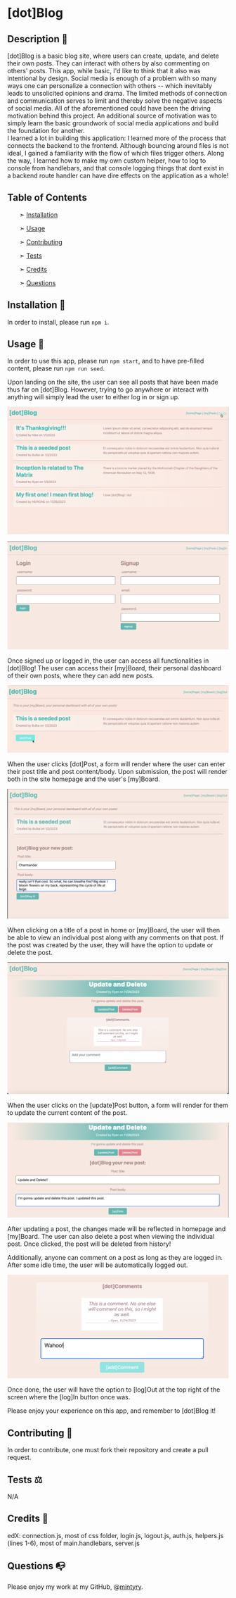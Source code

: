 
# \[dot\]Blog

## Description 📰

\[dot\]Blog is a basic blog site, where users can create, update, and delete their own posts. They can interact with others by also commenting on others' posts. This app, while basic, I'd like to think that it also was intentional by design. Social media is enough of a problem with so many ways one can personalize a connection with others -- which inevitably leads to unsolicited opinions and drama. The limited methods of connection and communication serves to limit and thereby solve the negative aspects of social media. All of the aforementioned could have been the driving motivation behind this project. An additional source of motivation was to simply learn the basic groundwork of social media applications and build the foundation for another.  
I learned a lot in building this application: I learned more of the process that connects the backend to the frontend. Although bouncing around files is not ideal, I gained a familiarity with the flow of which files trigger others. Along the way, I learned how to make my own custom helper, how to log to console from handlebars, and that console logging things that dont exist in a backend route handler can have dire effects on the application as a whole!


## Table of Contents

&nbsp;&nbsp;&nbsp;&nbsp;&nbsp;&nbsp; ➣ [Installation](#Installation)

&nbsp;&nbsp;&nbsp;&nbsp;&nbsp;&nbsp; ➣ [Usage](#Usage)


&nbsp;&nbsp;&nbsp;&nbsp;&nbsp;&nbsp; ➣ [Contributing](#Contributing)

&nbsp;&nbsp;&nbsp;&nbsp;&nbsp;&nbsp; ➣ [Tests](#Tests)

&nbsp;&nbsp;&nbsp;&nbsp;&nbsp;&nbsp; ➣ [Credits](#Credits)

&nbsp;&nbsp;&nbsp;&nbsp;&nbsp;&nbsp; ➣ [Questions](#Questions)


<a id="Installation"></a>
## Installation 🔌

In order to install, please run `npm i`.


<a id="Usage"></a>
## Usage 🧮

In order to use this app, please run `npm start`, and to have pre-filled content, please run `npm run seed`.  

Upon landing on the site, the user can see all posts that have been made thus far on \[dot\]Blog. However, trying to go anywhere or interact with anything will simply lead the user to either log in or sign up.

![User can only see posts on homepage but cannot do anything unless they log in or sign up.](./images/dbhome.png)  

![Log in or sign up. There is no other choice.](./images/dblogin.png)  

Once signed up or logged in, the user can access all functionalities in \[dot\]Blog!
The user can access their \[my\]Board, their personal dashboard of their own posts, where they can add new posts.  

![In the user's [my]Board, they can see their own posts and have the option to make a new post](./images/dbboard.png)  

When the user clicks \[dot\]Post, a form will render where the user can enter their post title and post content/body. Upon submission, the post will render both in the site homepage and the user's \[my\]Board.  

![Form for making a new post.](./images/dbnewpost.png)  

When clicking on a title of a post in home or \[my\]Board, the user will then be able to view an individual post along with any comments on that post. If the post was created by the user, they will have the option to update or delete the post.  

![Individual \[dot\]Blog post.](./images/dbsinglepost.png)

When the user clicks on the \[update\]Post button, a form will render for them to update the current content of the post.  

![Updating a post.](./images/dbupdate.png)  

After updating a post, the changes made will be reflected in homepage and \[my\]Board.
The user can also delete a post when viewing the individual post. Once clicked, the post will be deleted from history!

Additionally, anyone can comment on a post as long as they are logged in. After some idle time, the user will be automatically logged out.

![Add comment to a post.](./images/dbcomment.png)

Once done, the user will have the option to \[log\]Out at the top right of the screen where the \[log\]In button once was.  

Please enjoy your experience on this app, and remember to \[dot\]Blog it!


<a id="Contributing"></a>
## Contributing 🍴

In order to contribute, one must fork their repository and create a pull request.


<a id="Tests"></a>
## Tests ⚖️

N/A


<a id="Credits"></a>
 ## Credits 🤝
  edX: connection.js, most of css folder, login.js, logout.js, auth.js, helpers.js (lines 1-6), most of main.handlebars, server.js


<a id="Questions"></a>
## Questions 📭

Please enjoy my work at my GitHub, @[mintyry](https://github.com/mintyry).
